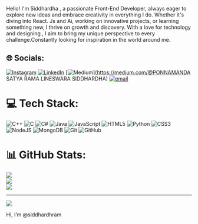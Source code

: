 Hello! I'm Siddhardha , a passionate Front-End Developer, always eager to explore new ideas and embrace creativity in everything I do. Whether it's diving into React. Js and Ai, working on innovative projects, or learning something new, I thrive on growth and discovery. With a love for technology and designing , I aim to bring my unique perspective to every challenge.Constantly looking for inspiration in the world around me.


## 🌐 Socials:
[![Instagram](https://img.shields.io/badge/Instagram-%23E4405F.svg?logo=Instagram&logoColor=white)](https://instagram.com/siddhardh_42) [![LinkedIn](https://img.shields.io/badge/LinkedIn-%230077B5.svg?logo=linkedin&logoColor=white)](https://linkedin.com/in/linkedin.com/in/ponnamandasiddhardha) [![Medium](https://img.shields.io/badge/Medium-12100E?logo=medium&logoColor=white)](https://medium.com/@PONNAMANDA SATYA RAMA LINESWARA SIDDHARDHA) [![email](https://img.shields.io/badge/Email-D14836?logo=gmail&logoColor=white)](mailto:ponnamandaram711@gmail.com) 

# 💻 Tech Stack:
![C++](https://img.shields.io/badge/c++-%2300599C.svg?style=for-the-badge&logo=c%2B%2B&logoColor=white) ![C](https://img.shields.io/badge/c-%2300599C.svg?style=for-the-badge&logo=c&logoColor=white) ![C#](https://img.shields.io/badge/c%23-%23239120.svg?style=for-the-badge&logo=csharp&logoColor=white) ![Java](https://img.shields.io/badge/java-%23ED8B00.svg?style=for-the-badge&logo=openjdk&logoColor=white) ![JavaScript](https://img.shields.io/badge/javascript-%23323330.svg?style=for-the-badge&logo=javascript&logoColor=%23F7DF1E) ![HTML5](https://img.shields.io/badge/html5-%23E34F26.svg?style=for-the-badge&logo=html5&logoColor=white) ![Python](https://img.shields.io/badge/python-3670A0?style=for-the-badge&logo=python&logoColor=ffdd54) ![CSS3](https://img.shields.io/badge/css3-%231572B6.svg?style=for-the-badge&logo=css3&logoColor=white) ![NodeJS](https://img.shields.io/badge/node.js-6DA55F?style=for-the-badge&logo=node.js&logoColor=white) ![MongoDB](https://img.shields.io/badge/MongoDB-%234ea94b.svg?style=for-the-badge&logo=mongodb&logoColor=white) ![Git](https://img.shields.io/badge/git-%23F05033.svg?style=for-the-badge&logo=git&logoColor=white) ![GitHub](https://img.shields.io/badge/github-%23121011.svg?style=for-the-badge&logo=github&logoColor=white)
# 📊 GitHub Stats:
![](https://github-readme-stats.vercel.app/api?username=siddhardhram&theme=neon&hide_border=false&include_all_commits=true&count_private=true)<br/>
![](https://github-readme-streak-stats.herokuapp.com/?user=siddhardhram&theme=neon&hide_border=false)<br/>
![](https://github-readme-stats.vercel.app/api/top-langs/?username=siddhardhram&theme=neon&hide_border=false&include_all_commits=true&count_private=true&layout=compact)

---
[![](https://visitcount.itsvg.in/api?id=siddhardhram&icon=5&color=6)](https://visitcount.itsvg.in)

<!-- Proudly created with GPRM ( https://gprm.itsvg.in ) --> Hi, I’m @siddhardhram

<!---
siddhardhram/siddhardhram is a ✨ special ✨ repository because its `README.md` (this file) appears on your GitHub profile.
You can click the Preview link to take a look at your changes.
--->
